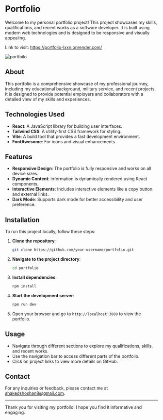 # Portfolio

Welcome to my personal portfolio project! This project showcases my skills, qualifications, and recent works as a software developer. It is built using modern web technologies and is designed to be responsive and visually appealing.

Link to visit:  https://portfolio-lxxn.onrender.com/

![portfoilo](https://github.com/user-attachments/assets/2b30ed82-e18b-4c81-bb3c-3ef58b479c9b)

## About

This portfolio is a comprehensive showcase of my professional journey, including my educational background, military service, and recent projects. It is designed to provide potential employers and collaborators with a detailed view of my skills and experiences.

## Technologies Used

- **React**: A JavaScript library for building user interfaces.
- **Tailwind CSS**: A utility-first CSS framework for styling.
- **Vite**: A build tool that provides a fast development environment.
- **FontAwesome**: For icons and visual enhancements.

## Features

- **Responsive Design**: The portfolio is fully responsive and works on all device sizes.
- **Dynamic Content**: Information is dynamically rendered using React components.
- **Interactive Elements**: Includes interactive elements like a copy button and external links.
- **Dark Mode**: Supports dark mode for better accessibility and user preference.

## Installation

To run this project locally, follow these steps:

1. **Clone the repository**:
   ```bash
   git clone https://github.com/your-username/portfolio.git
   ```

2. **Navigate to the project directory**:
   ```bash
   cd portfolio
   ```

3. **Install dependencies**:
   ```bash
   npm install
   ```

4. **Start the development server**:
   ```bash
   npm run dev
   ```

5. Open your browser and go to `http://localhost:3000` to view the portfolio.

## Usage

- Navigate through different sections to explore my qualifications, skills, and recent works.
- Use the navigation bar to access different parts of the portfolio.
- Click on project links to view more details on GitHub.


## Contact

For any inquiries or feedback, please contact me at [shakedshoshan8@gmail.com](mailto:shakedshoshan8@gmail.com).

---

Thank you for visiting my portfolio! I hope you find it informative and engaging.
